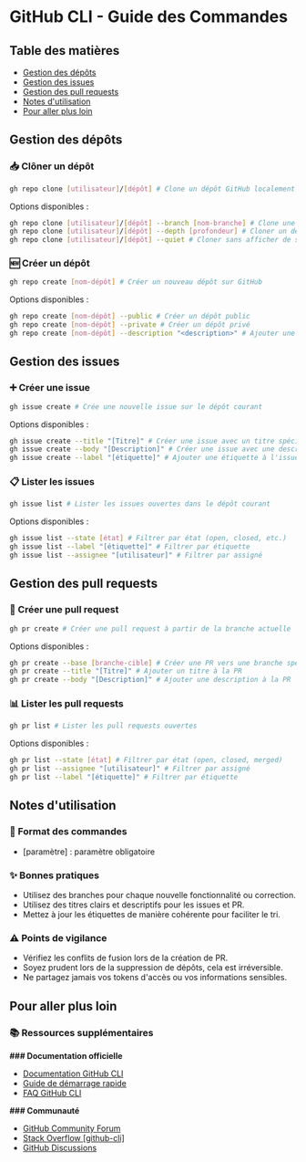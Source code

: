 # GitHub CLI - Guide des Commandes

## Table des matières
- [Gestion des dépôts](#gestion-des-dépôts)
- [Gestion des issues](#gestion-des-issues)
- [Gestion des pull requests](#gestion-des-pull-requests)
- [Notes d'utilisation](#notes-dutilisation)
- [Pour aller plus loin](#pour-aller-plus-loin)

## Gestion des dépôts
### 📥 Clôner un dépôt
```bash
gh repo clone [utilisateur]/[dépôt] # Clone un dépôt GitHub localement sur l'ordinateur
```
Options disponibles :
```bash
gh repo clone [utilisateur]/[dépôt] --branch [nom-branche] # Clone une branche spécifique du dépôt
gh repo clone [utilisateur]/[dépôt] --depth [profondeur] # Cloner un dépôt avec un historique d'une certaine profondeur
gh repo clone [utilisateur]/[dépôt] --quiet # Cloner sans afficher de sortie
```

### 🆕 Créer un dépôt
```bash
gh repo create [nom-dépôt] # Créer un nouveau dépôt sur GitHub
```
Options disponibles :
```bash
gh repo create [nom-dépôt] --public # Créer un dépôt public
gh repo create [nom-dépôt] --private # Créer un dépôt privé
gh repo create [nom-dépôt] --description "<description>" # Ajouter une description au dépôt
```

## Gestion des issues
### ➕ Créer une issue
```bash
gh issue create # Crée une nouvelle issue sur le dépôt courant
```
Options disponibles :
```bash
gh issue create --title "[Titre]" # Créer une issue avec un titre spécifique
gh issue create --body "[Description]" # Créer une issue avec une description spécifique
gh issue create --label "[étiquette]" # Ajouter une étiquette à l'issue
```

### 📋 Lister les issues
```bash
gh issue list # Lister les issues ouvertes dans le dépôt courant
```
Options disponibles :
```bash
gh issue list --state [état] # Filtrer par état (open, closed, etc.)
gh issue list --label "[étiquette]" # Filtrer par étiquette
gh issue list --assignee "[utilisateur]" # Filtrer par assigné
```

## Gestion des pull requests
### 🔄 Créer une pull request
```bash
gh pr create # Créer une pull request à partir de la branche actuelle
```
Options disponibles :
```bash
gh pr create --base [branche-cible] # Créer une PR vers une branche spécifique
gh pr create --title "[Titre]" # Ajouter un titre à la PR
gh pr create --body "[Description]" # Ajouter une description à la PR
```

### 📊 Lister les pull requests
```bash
gh pr list # Lister les pull requests ouvertes
```
Options disponibles :
```bash
gh pr list --state [état] # Filtrer par état (open, closed, merged)
gh pr list --assignee "[utilisateur]" # Filtrer par assigné
gh pr list --label "[étiquette]" # Filtrer par étiquette
```

## Notes d'utilisation
### 📝 Format des commandes
- [paramètre] : paramètre obligatoire


### ✨ Bonnes pratiques
- Utilisez des branches pour chaque nouvelle fonctionnalité ou correction.
- Utilisez des titres clairs et descriptifs pour les issues et PR.
- Mettez à jour les étiquettes de manière cohérente pour faciliter le tri.

### ⚠️ Points de vigilance
- Vérifiez les conflits de fusion lors de la création de PR.
- Soyez prudent lors de la suppression de dépôts, cela est irréversible.
- Ne partagez jamais vos tokens d'accès ou vos informations sensibles.

## Pour aller plus loin
### 📚 Ressources supplémentaires
**### Documentation officielle**
- [Documentation GitHub CLI](https://cli.github.com/manual/)
- [Guide de démarrage rapide](https://docs.github.com/en/github-cli/github-cli/quickstart)
- [FAQ GitHub CLI](https://cli.github.com/manual/gh_help_reference)

**### Communauté**
- [GitHub Community Forum](https://github.community/)
- [Stack Overflow [github-cli]](https://stackoverflow.com/questions/tagged/github-cli)
- [GitHub Discussions](https://github.com/cli/cli/discussions)

